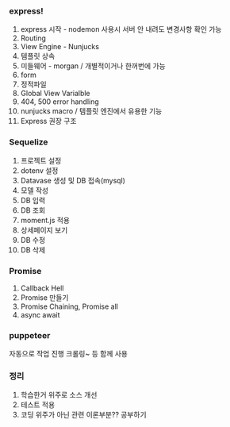 ### express!

1. express 시작 - nodemon 사용시 서버 안 내려도 변경사항 확인 가능
2. Routing
3. View Engine - Nunjucks
4. 템플릿 상속
5. 미들웨어 - morgan / 개별적이거나 한꺼번에 가능
6. form
7. 정적파일
8. Global View Varialble
9. 404, 500 error handling
10. nunjucks macro / 템플릿 엔진에서 유용한 기능
11. Express 권장 구조

### Sequelize

1. 프로젝트 설정
2. dotenv 설정
3. Datavase 생성 및 DB 접속(mysql)
4. 모델 작성
5. DB 입력
6. DB 조회
7. moment.js 적용
8. 상세페이지 보기
9. DB 수정
10. DB 삭제

### Promise

1. Callback Hell
2. Promise 만들기
3. Promise Chaining, Promise all
4. async await

### puppeteer

자동으로 작업 진행
크롤링~ 등 함께 사용

### 정리

1. 학습한거 위주로 소스 개선
2. 테스트 적용
3. 코딩 위주가 아닌 관련 이론부분?? 공부하기
